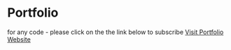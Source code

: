 # Portfolio
for any code - please click on the the link below to subscribe
[Visit Portfolio Website](https://ahmedabudagga.github.io/Portfolio/index.html)
